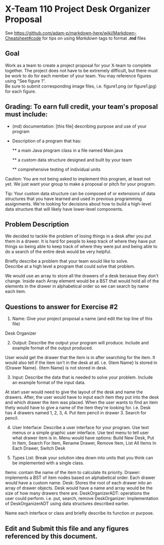 # X-Team 110 Project Desk Organizer Proposal

See https://github.com/adam-p/markdown-here/wiki/Markdown-Cheatsheet#code for tips on using *Markdown* tags to format __.md__ files

## Goal

Work as a team to create a project proposal for your X-team to complete together.
The project does not have to be extremely difficult,
but there must be work to do for each member of your team.
You may reference figures using "See figure 1".  
Be sure to submit corresponding image files, i.e. figure1.png (or figure1.jpg) for each figure.

## Grading: To earn full credit, your team's proposal must include:

* (md) documentation: [this file] describing purpose and use of your program

* Description of a program that has:

  ** a main Java program class in a file named Main.java
  
  ** a custom data structure designed and built by your team
  
  ** comprehensive testing of individual units
  
 Caution: You are not being asked to implement this program, at least not yet. 
 We just want your group to make a proposal or pitch for your program.
 
 Tip: Your custom data structure can be composed of or extensions of data structures that you have learned and used in previous programming assignments.  We're looking for decisions about how to build a high-level data structure that will likely have lower-level components.

## Problem Description
We decided to tackle the problem of losing things in a desk after you put them in a drawer. It is hard for people to keep track of where they have put things so being able to keep track of where they were put and being able to do a search of the entire desk would be very helpful.

Briefly describe a problem that your team would like to solve.  
Describe at a high level a program that could solve that problem.

We would use an array to store all the drawers of a desk becasue they don't change. Inside each Array element would be a BST that would hold all of the elements in the drawer in alphabetical order so we can search by name each item.

## Questions to answer for Exercise #2

1. Name: Give your project proposal a name (and edit the top line of this file)

Desk Organizer

2. Output: Describe the output your program will produce.  Include and example format of the output produced.

User would get the drawer that the item is in after searching for the item. It would also tell if the item isn't in the desk at all. i.e. {Item Name} Is stored in {Drawer Name}. 
             {Item Name} is not stored in desk.

3. Input: Describe the data that is needed to solve your problem. Include an example format of the input data.

At start user would need to give the layout of the desk and name the drawers. After, the user would have to input each item they put into the desk and which drawer the item was placed. When the user wants to find an item thety would have to give a name of the item they're looking for.
i.e. Desk has 4 drawers named 1, 2, 3, 4.
     Put item pencil in drawer 3.
     Search for pencil.

4. User Interface: Describe a user interface for your program.  Use text menus or a simple graphic user interface.
Use text menu to tell user what drawer item is in. Menu would have options: Build New Desk, Put In Item, Search For Item, Rename Drawer, Remove Item, List All Items In Each Drawer, Switch Desk


5. Types List: Break your solution idea down into units that you think can be implemented with a single class.

Items: contain the name of the item to calculate its priority.
Drawer: implements a BST of item nodes based on alphabetical order. Each drawer would have a custom name. 
Desk: Stores the root of each drawer into an array of drawer objects. Desk would have a name and array would be the size of how many drawers there are.
DeskOrganizerADT: operations the user could perform. i.e. put, search, remove 
DeskOrganizer: Implementation of DeskOrganizerADT using data structures described earlier.

Name each interface or class and briefly describe its function or purpose.


## Edit and Submit this file and any figures referenced by this document.

